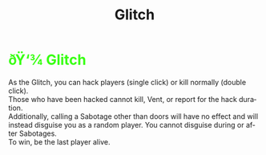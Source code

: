 ﻿---
lang: en-US
title: Glitch
prev: Doppelganger
next: Huntsman
---

# <font color="#39ff14">ðŸ‘¾ <b>Glitch</b></font> <Badge text="Killing" type="tip" vertical="middle"/>
 
As the Glitch, you can hack players (single click) or kill normally (double click).<br>
Those who have been hacked cannot kill, Vent, or report for the hack duration.<br>
Additionally, calling a Sabotage other than doors will have no effect and will instead disguise you as a random player. You cannot disguise during or after Sabotages.<br>
To win, be the last player alive.